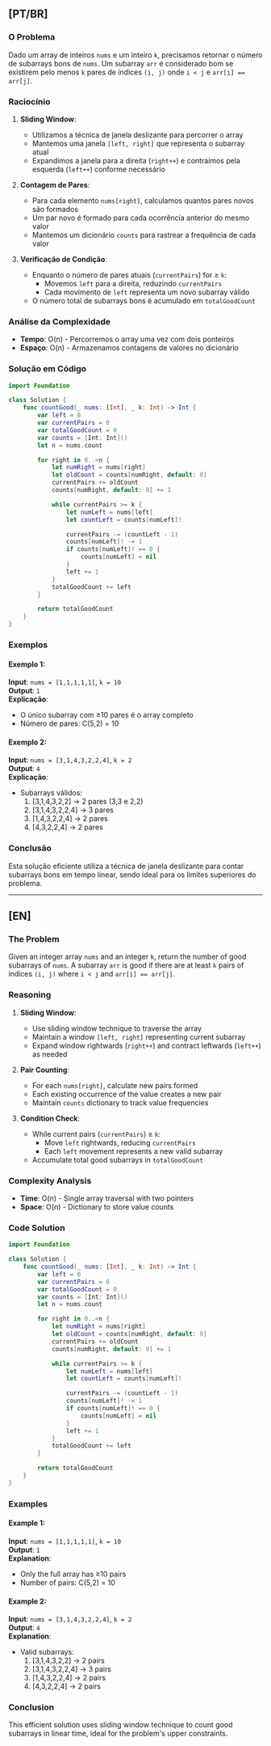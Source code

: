 ## [PT/BR]

### O Problema

Dado um array de inteiros `nums` e um inteiro `k`, precisamos retornar o número de subarrays bons de `nums`. Um subarray `arr` é considerado bom se existirem pelo menos `k` pares de índices `(i, j)` onde `i < j` e `arr[i] == arr[j]`.

### Raciocínio

1. **Sliding Window**:
   - Utilizamos a técnica de janela deslizante para percorrer o array
   - Mantemos uma janela `[left, right]` que representa o subarray atual
   - Expandimos a janela para a direita (`right++`) e contraímos pela esquerda (`left++`) conforme necessário

2. **Contagem de Pares**:
   - Para cada elemento `nums[right]`, calculamos quantos pares novos são formados
   - Um par novo é formado para cada ocorrência anterior do mesmo valor
   - Mantemos um dicionário `counts` para rastrear a frequência de cada valor

3. **Verificação de Condição**:
   - Enquanto o número de pares atuais (`currentPairs`) for ≥ `k`:
     - Movemos `left` para a direita, reduzindo `currentPairs`
     - Cada movimento de `left` representa um novo subarray válido
   - O número total de subarrays bons é acumulado em `totalGoodCount`

### Análise da Complexidade

- **Tempo**: O(n) - Percorremos o array uma vez com dois ponteiros
- **Espaço**: O(n) - Armazenamos contagens de valores no dicionário

### Solução em Código

```swift
import Foundation

class Solution {
    func countGood(_ nums: [Int], _ k: Int) -> Int {
        var left = 0
        var currentPairs = 0
        var totalGoodCount = 0
        var counts = [Int: Int]()
        let n = nums.count

        for right in 0..<n {
            let numRight = nums[right]
            let oldCount = counts[numRight, default: 0]
            currentPairs += oldCount
            counts[numRight, default: 0] += 1

            while currentPairs >= k {
                let numLeft = nums[left]
                let countLeft = counts[numLeft]! 

                currentPairs -= (countLeft - 1)
                counts[numLeft]! -= 1
                if counts[numLeft]! == 0 {
                    counts[numLeft] = nil
                }
                left += 1
            }
            totalGoodCount += left
        }

        return totalGoodCount
    }
}
```

### Exemplos

#### Exemplo 1:
**Input**: `nums = [1,1,1,1,1]`, `k = 10`  
**Output**: `1`  
**Explicação**:
- O único subarray com ≥10 pares é o array completo
- Número de pares: C(5,2) = 10

#### Exemplo 2:
**Input**: `nums = [3,1,4,3,2,2,4]`, `k = 2`  
**Output**: `4`  
**Explicação**:
- Subarrays válidos:
  1. [3,1,4,3,2,2] → 2 pares (3,3 e 2,2)
  2. [3,1,4,3,2,2,4] → 3 pares
  3. [1,4,3,2,2,4] → 2 pares
  4. [4,3,2,2,4] → 2 pares

### Conclusão

Esta solução eficiente utiliza a técnica de janela deslizante para contar subarrays bons em tempo linear, sendo ideal para os limites superiores do problema.

---

## [EN]

### The Problem

Given an integer array `nums` and an integer `k`, return the number of good subarrays of `nums`. A subarray `arr` is good if there are at least `k` pairs of indices `(i, j)` where `i < j` and `arr[i] == arr[j]`.

### Reasoning

1. **Sliding Window**:
   - Use sliding window technique to traverse the array
   - Maintain a window `[left, right]` representing current subarray
   - Expand window rightwards (`right++`) and contract leftwards (`left++`) as needed

2. **Pair Counting**:
   - For each `nums[right]`, calculate new pairs formed
   - Each existing occurrence of the value creates a new pair
   - Maintain `counts` dictionary to track value frequencies

3. **Condition Check**:
   - While current pairs (`currentPairs`) ≥ `k`:
     - Move `left` rightwards, reducing `currentPairs`
     - Each `left` movement represents a new valid subarray
   - Accumulate total good subarrays in `totalGoodCount`

### Complexity Analysis

- **Time**: O(n) - Single array traversal with two pointers
- **Space**: O(n) - Dictionary to store value counts

### Code Solution

```swift
import Foundation

class Solution {
    func countGood(_ nums: [Int], _ k: Int) -> Int {
        var left = 0
        var currentPairs = 0
        var totalGoodCount = 0
        var counts = [Int: Int]()
        let n = nums.count

        for right in 0..<n {
            let numRight = nums[right]
            let oldCount = counts[numRight, default: 0]
            currentPairs += oldCount
            counts[numRight, default: 0] += 1

            while currentPairs >= k {
                let numLeft = nums[left]
                let countLeft = counts[numLeft]! 

                currentPairs -= (countLeft - 1)
                counts[numLeft]! -= 1
                if counts[numLeft]! == 0 {
                    counts[numLeft] = nil
                }
                left += 1
            }
            totalGoodCount += left
        }

        return totalGoodCount
    }
}
```

### Examples

#### Example 1:
**Input**: `nums = [1,1,1,1,1]`, `k = 10`  
**Output**: `1`  
**Explanation**:
- Only the full array has ≥10 pairs
- Number of pairs: C(5,2) = 10

#### Example 2:
**Input**: `nums = [3,1,4,3,2,2,4]`, `k = 2`  
**Output**: `4`  
**Explanation**:
- Valid subarrays:
  1. [3,1,4,3,2,2] → 2 pairs
  2. [3,1,4,3,2,2,4] → 3 pairs
  3. [1,4,3,2,2,4] → 2 pairs
  4. [4,3,2,2,4] → 2 pairs

### Conclusion

This efficient solution uses sliding window technique to count good subarrays in linear time, ideal for the problem's upper constraints.